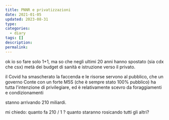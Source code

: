 ```yaml
---
title: PNNR e privatizzazioni
date: 2021-01-05
updated: 2023-08-31
type: 
categories:
  - diary
tags: []
description: 
permalink: 
---
```


ok io so fare solo 1+1, ma so che negli ultimi 20 anni hanno spostato (sia cdx che csx) metà dei budget di sanità e istruzione verso il privato.

il Covid ha smascherato la faccenda e le risorse servono al pubblico, che un governo Conte con un forte M5S (che è sempre stato 100% pubblico) ha tutta l'intenzione di privilegiare, ed è relativamente scevro da foraggiamenti e condizionamenti

stanno arrivando 210 miliardi.

mi chiedo: quanto fa 210 / 1 ?
quanto staranno rosicando tutti gli altri?

